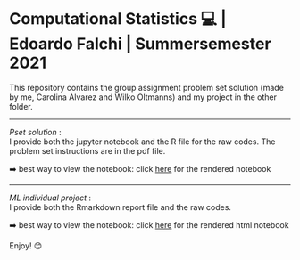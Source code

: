 # Computational Statistics :computer: | Edoardo Falchi | Summersemester 2021

This repository contains the group assignment problem set solution (made by me, Carolina Alvarez and Wilko Oltmanns) and my project in the other folder.

---
_Pset solution_ :   
I provide both the jupyter notebook and the R file for the raw codes.
The problem set instructions are in the pdf file.

:arrow_right: best way to view the notebook: click [here](https://nbviewer.jupyter.org/github/edoardofalchi/Computational-Statistics-assignment-and-project-/blob/main/Pset%20assignment/CompStats_FINAL_assignment.ipynb) for the rendered notebook

---
_ML individual project_ :   
I provide both the Rmarkdown report file and the raw codes.  

:arrow_right: best way to view the notebook: click [here](https://raw.githack.com/edoardofalchi/Computational-Statistics-assignment-and-project-/main/project/final-project-report.html) for the rendered html notebook



Enjoy! :blush:
